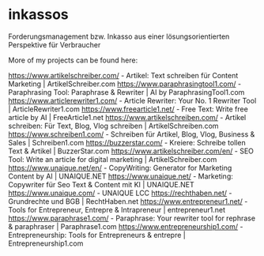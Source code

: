 # inkassos
Forderungsmanagement bzw. Inkasso aus einer lösungsorientierten Perspektive für Verbraucher

More of my projects can be found here:

https://www.artikelschreiber.com/ - Artikel: Text schreiben für Content Marketing | ArtikelSchreiber.com
https://www.paraphrasingtool1.com/ - Paraphrasing Tool: Paraphrase & Rewriter | AI by ParaphrasingTool1.com
https://www.articlerewriter1.com/ - Article Rewriter: Your No. 1 Rewriter Tool | ArticleRewriter1.com
https://www.freearticle1.net/ - Free Text: Write free article by AI | FreeArticle1.net
https://www.artikelschreiben.com/ - Artikel schreiben: Für Text, Blog, Vlog schreiben | ArtikelSchreiben.com
https://www.schreiben1.com/ - Schreiben für Artikel, Blog, Vlog, Business & Sales | Schreiben1.com
https://buzzerstar.com/ - Kreiere: Schreibe tollen Text & Artikel | BuzzerStar.com
https://www.artikelschreiber.com/en/ - SEO Tool: Write an article for digital marketing | ArtikelSchreiber.com
https://www.unaique.net/en/ - CopyWriting: Generator for Marketing Content by AI | UNAIQUE.NET
https://www.unaique.net/ - Marketing: Copywriter für Seo Text & Content mit KI | UNAIQUE.NET 
https://www.unaique.com/ - UNAIQUE LCC
https://rechthaben.net/ - Grundrechte und BGB | RechtHaben.net
https://www.entrepreneur1.net/ - Tools for Entrepreneur, Entrepre & Intrapreneur | entrepreneur1.net
https://www.paraphrase1.com/ - Paraphrase: Your rewriter tool for rephrase & paraphraser | Paraphrase1.com
https://www.entrepreneurship1.com/ - Entrepreneurship: Tools for Entrepreneurs & entrepre | Entrepreneurship1.com
